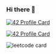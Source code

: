 ### Hi there 👋

[![42 Profile Card](https://1337-readme-hxx2.vercel.app/api/profile?cursus=c-piscine&dark=false&login=ael-bekk)](https://github.com/mohouyizme/1337-readme)

[![42 Profile Card](https://1337-readme-hxx2.vercel.app/api/profile?cursus=42cursus&dark=true&login=ael-bekk)](https://github.com/mohouyizme/1337-readme)

![leetcode card](https://stats-cards-4b1n8mmbp-hxx2.vercel.app/api/leetcode/?username=ael-bekk)
